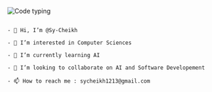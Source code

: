 

![Code typing](https://user-images.githubusercontent.com/81166169/189495543-e3588665-9cfe-445a-93d3-4a06756e4937.gif)




                                                                                        - 👋 Hi, I’m @Sy-Cheikh 
                                                                                        - 👀 I’m interested in Computer Sciences
                                                                                        - 🌱 I’m currently learning AI
                                                                                        - 💞️ I’m looking to collaborate on AI and Software Developement 
                                                                                        - 📫 How to reach me : sycheikh1213@gmail.com

<!---
Sy-Cheikh/Sy-Cheikh is a ✨ special ✨ repository because its `README.md` (this file) appears on your GitHub profile.
You can click the Preview link to take a look at your changes.
--->
